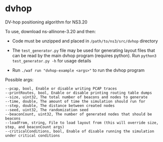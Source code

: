 dvhop
=====

DV-hop positioning algorithm for NS3.20

To use, download ns-allinone-3.20 and then:

 - Code must be unzipped and placed in ```/path/to/ns3/src/dvhop``` directory

 - The ```test_generator.py``` file may be used for generating layout files that can be read by the main dvhop program (requires python). Run ```python3 test_generator.py -h``` for usage details
 - Run ```./waf run "dvhop-example <args>"``` to run the dvhop program

Possible args:
```
--pcap, bool, Enable or disable writing PCAP traces
--printRoutes, bool, Enable or disable printing routing table dumps
--size, uint32, The total number of beacons and nodes to generate
--time, double, The amount of time the simulation should run for
--step, double, The distance between created nodes
--seed, uint32, The randomization seed
--beaconCount, uint32, The number of generated nodes that should be beacons
--loadFrom, string, File to load layout from (this will override size, step, and beaconCount args)
--criticalConditions, bool, Enable of disable running the simulation under critical conditions
```


